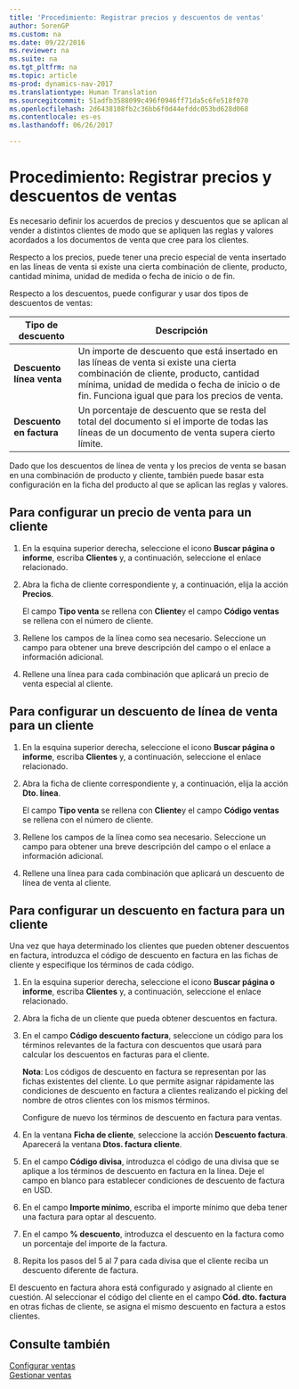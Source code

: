 ```yaml
---
title: 'Procedimiento: Registrar precios y descuentos de ventas'
author: SorenGP
ms.custom: na
ms.date: 09/22/2016
ms.reviewer: na
ms.suite: na
ms.tgt_pltfrm: na
ms.topic: article
ms-prod: dynamics-nav-2017
ms.translationtype: Human Translation
ms.sourcegitcommit: 51adfb3588099c496f0946ff71da5c6fe518f070
ms.openlocfilehash: 2d6438108fb2c36bb6f0d44efddc053bd628d068
ms.contentlocale: es-es
ms.lasthandoff: 06/26/2017

---
```


# <a name="how-to-record-sales-prices-and-discounts"></a>Procedimiento: Registrar precios y descuentos de ventas
Es necesario definir los acuerdos de precios y descuentos que se aplican al vender a distintos clientes de modo que se apliquen las reglas y valores acordados a los documentos de venta que cree para los clientes.

Respecto a los precios, puede tener una precio especial de venta insertado en las líneas de venta si existe una cierta combinación de cliente, producto, cantidad mínima, unidad de medida o fecha de inicio o de fin.

Respecto a los descuentos, puede configurar y usar dos tipos de descuentos de ventas:

|Tipo de descuento |Descripción |
|--------------|------------|
|**Descuento línea venta**|Un importe de descuento que está insertado en las líneas de venta si existe una cierta combinación de cliente, producto, cantidad mínima, unidad de medida o fecha de inicio o de fin. Funciona igual que para los precios de venta.|
|**Descuento en factura**|Un porcentaje de descuento que se resta del total del documento si el importe de todas las líneas de un documento de venta supera cierto límite.|

Dado que los descuentos de línea de venta y los precios de venta se basan en una combinación de producto y cliente, también puede basar esta configuración en la ficha del producto al que se aplican las reglas y valores.

## <a name="to-set-up-a-sales-price-for-a-customer"></a>Para configurar un precio de venta para un cliente
1. En la esquina superior derecha, seleccione el icono **Buscar página o informe**, escriba **Clientes** y, a continuación, seleccione el enlace relacionado.
2. Abra la ficha de cliente correspondiente y, a continuación, elija la acción **Precios**.

    El campo **Tipo venta** se rellena con **Cliente**y el campo **Código ventas** se rellena con el número de cliente.
3. Rellene los campos de la línea como sea necesario. Seleccione un campo para obtener una breve descripción del campo o el enlace a información adicional.
4. Rellene una línea para cada combinación que aplicará un precio de venta especial al cliente.

## <a name="to-set-up-a-sales-line-discount-for-a-customer"></a>Para configurar un descuento de línea de venta para un cliente
1. En la esquina superior derecha, seleccione el icono **Buscar página o informe**, escriba **Clientes** y, a continuación, seleccione el enlace relacionado.
2. Abra la ficha de cliente correspondiente y, a continuación, elija la acción **Dto. línea**.

    El campo **Tipo venta** se rellena con **Cliente**y el campo **Código ventas** se rellena con el número de cliente.
3.  Rellene los campos de la línea como sea necesario. Seleccione un campo para obtener una breve descripción del campo o el enlace a información adicional.
4. Rellene una línea para cada combinación que aplicará un descuento de línea de venta al cliente.

## <a name="to-set-up-an-invoice-discount-for-a-customer"></a>Para configurar un descuento en factura para un cliente
Una vez que haya determinado los clientes que pueden obtener descuentos en factura, introduzca el código de descuento en factura en las fichas de cliente y especifique los términos de cada código.

1. En la esquina superior derecha, seleccione el icono **Buscar página o informe**, escriba **Clientes** y, a continuación, seleccione el enlace relacionado.
2. Abra la ficha de un cliente que pueda obtener descuentos en factura.
3. En el campo **Código descuento factura**, seleccione un código para los términos relevantes de la factura con descuentos que usará para calcular los descuentos en facturas para el cliente.

    **Nota**: Los códigos de descuento en factura se representan por las fichas existentes del cliente. Lo que permite asignar rápidamente las condiciones de descuento en factura a clientes realizando el picking del nombre de otros clientes con los mismos términos.

    Configure de nuevo los términos de descuento en factura para ventas.
4. En la ventana **Ficha de cliente**, seleccione la acción **Descuento factura**. Aparecerá la ventana **Dtos. factura cliente**.
5. En el campo **Código divisa**, introduzca el código de una divisa que se aplique a los términos de descuento en factura en la línea. Deje el campo en blanco para establecer condiciones de descuento de factura en USD.
6. En el campo **Importe mínimo**, escriba el importe mínimo que deba tener una factura para optar al descuento.
7. En el campo **% descuento**, introduzca el descuento en la factura como un porcentaje del importe de la factura.
8. Repita los pasos del 5 al 7 para cada divisa que el cliente reciba un descuento diferente de factura.

El descuento en factura ahora está configurado y asignado al cliente en cuestión. Al seleccionar el código del cliente en el campo **Cód. dto. factura** en otras fichas de cliente, se asigna el mismo descuento en factura a estos clientes.

## <a name="see-also"></a>Consulte también  
[Configurar ventas](sales-setup-sales.md)  
[Gestionar ventas](sales-manage-sales.md)

